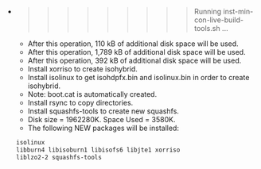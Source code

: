 * >>>>>>>>> Running inst-min-con-live-build-tools.sh ...
  * After this operation, 110 kB of additional disk space will be used.
  * After this operation, 1,789 kB of additional disk space will be used.
  * After this operation, 392 kB of additional disk space will be used.
  * Install xorriso to create isohybrid.
  * Install isolinux to get isohdpfx.bin and isolinux.bin in order to create isohybrid.
  * Note: boot.cat is automatically created.
  * Install rsync to copy directories.
  * Install squashfs-tools to create new squashfs.
  * Disk size = 1962280K. Space Used = 3580K.
  * The following NEW packages will be installed:
  ```bash
  isolinux
  libburn4 libisoburn1 libisofs6 libjte1 xorriso
  liblzo2-2 squashfs-tools
  ```
